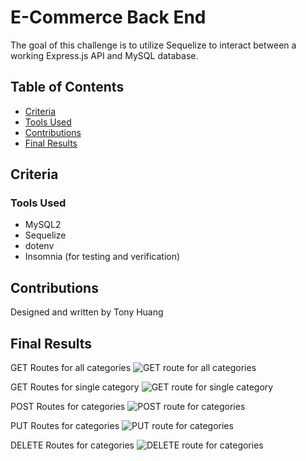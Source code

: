 # E-Commerce Back End
The goal of this challenge is to utilize Sequelize to interact between a working Express.js API and MySQL database. 

## Table of Contents
* [Criteria](#criteria)
* [Tools Used](#tools-used)
* [Contributions](#contributions)
* [Final Results](#final-results)

## Criteria


### Tools Used
* MySQL2
* Sequelize
* dotenv
* Insomnia (for testing and verification)

## Contributions
Designed and written by Tony Huang

## Final Results
GET Routes for all categories
<img src='' alt='GET route for all categories'/>

GET Routes for single category
<img src='' alt='GET route for single category'/>

POST Routes for categories
<img src='' alt='POST route for categories'/>

PUT Routes for categories
<img src='' alt='PUT route for categories'/>

DELETE Routes for categories
<img src='' alt='DELETE route for categories'/>